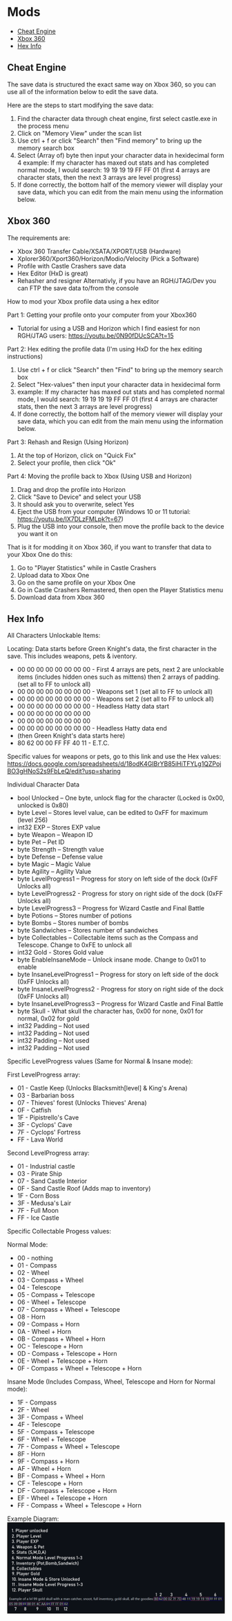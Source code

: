 # Mods

- [Cheat Engine](#cheatengine)
- [Xbox 360](#xbox360)
- [Hex Info](#hexinfo)

## <a name="cheatengine"></a>Cheat Engine

The save data is structured the exact same way on Xbox 360, so you can use all of the information below to edit the save data.

Here are the steps to start modifying the save data:

1. Find the character data through cheat engine, first select castle.exe in the process menu
2. Click on "Memory View" under the scan list
3. Use ctrl + f or click "Search" then "Find memory" to bring up the memory search box
4. Select (Array of) byte then input your character data in hexidecimal form
4 example: If my character has maxed out stats and has completed normal mode, I would search: 19 19 19 19 FF FF 01 (first 4 arrays are character stats, then the next 3 arrays are level progress)
5. If done correctly, the bottom half of the memory viewer will display your save data, which you can edit from the main menu using the information below.

## <a name="xbox360"></a>Xbox 360

The requirements are:

- Xbox 360 Transfer Cable/XSATA/XPORT/USB (Hardware)
- Xplorer360/Xport360/Horizon/Modio/Velocity (Pick a Software)
- Profile with Castle Crashers save data
- Hex Editor (HxD is great)
- Rehasher and resigner
  Alternativly, if you have an RGH/JTAG/Dev you can FTP the save data to/from the console

How to mod your Xbox profile data using a hex editor

Part 1: Getting your profile onto your computer from your Xbox360

- Tutorial for using a USB and Horizon which I find easiest for non RGH/JTAG users: https://youtu.be/0N90fDUcSCA?t=15

Part 2: Hex editing the profile data (I'm using HxD for the hex editing instructions)

1. Use ctrl + f or click "Search" then "Find" to bring up the memory search box
2. Select "Hex-values" then input your character data in hexidecimal form
2. example: If my character has maxed out stats and has completed normal mode, I would search: 19 19 19 19 FF FF 01 (first 4 arrays are character stats, then the next 3 arrays are level progress)
3. If done correctly, the bottom half of the memory viewer will display your save data, which you can edit from the main menu using the information below.

Part 3: Rehash and Resign (Using Horizon)

1. At the top of Horizon, click on "Quick Fix"
2. Select your profile, then click "Ok"

Part 4: Moving the profile back to Xbox (Using USB and Horizon)

1. Drag and drop the profile into Horizon
2. Click "Save to Device" and select your USB
3. It should ask you to overwrite, select Yes
4. Eject the USB from your computer (Windows 10 or 11 tutorial: https://youtu.be/IX7DLzFMLpk?t=67)
5. Plug the USB into your console, then move the profile back to the device you want it on

That is it for modding it on Xbox 360, if you want to transfer that data to your Xbox One do this:

1. Go to "Player Statistics" while in Castle Crashers
2. Upload data to Xbox One
3. Go on the same profile on your Xbox One
4. Go in Castle Crashers Remastered, then open the Player Statistics menu
5. Download data from Xbox 360

## <a name="hexinfo"></a>Hex Info

All Characters Unlockable Items:

Locating: Data starts before Green Knight's data, the first character in the save. This includes weapons, pets & iventory.

- 00 00 00 00 00 00 00 00 - First 4 arrays are pets, next 2 are unlockable items (includes hidden ones such as mittens) then 2 arrays of padding. (set all to FF to unlock all)
- 00 00 00 00 00 00 00 00 - Weapons set 1 (set all to FF to unlock all)
- 00 00 00 00 00 00 00 00 - Weapons set 2 (set all to FF to unlock all)
- 00 00 00 00 00 00 00 00 - Headless Hatty data start
- 00 00 00 00 00 00 00 00
- 00 00 00 00 00 00 00 00
- 00 00 00 00 00 00 00 00 - Headless Hatty data end
- (then Green Knight's data starts here)
- 80 62 00 00 FF FF 40 11 - E.T.C.

Specific values for weapons or pets, go to this link and use the Hex values: https://docs.google.com/spreadsheets/d/18odK4GIBrYB85iHiTFYLg1QZPojBO3gHNoS2s9FbLeQ/edit?usp=sharing

Individual Character Data

- bool Unlocked – One byte, unlock flag for the character (Locked is 0x00, unlocked is 0x80)
- byte Level – Stores level value, can be edited to 0xFF for maximum (level 256)
- int32 EXP – Stores EXP value
- byte Weapon – Weapon ID
- byte Pet – Pet ID
- byte Strength – Strength value
- byte Defense – Defense value
- byte Magic – Magic Value
- byte Agility – Agility Value
- byte LevelProgress1 – Progress for story on left side of the dock (0xFF Unlocks all)
- byte LevelProgress2 - Progress for story on right side of the dock (0xFF Unlocks all)
- byte LevelProgress3 – Progress for Wizard Castle and Final Battle
- byte Potions – Stores number of potions
- byte Bombs – Stores number of bombs
- byte Sandwiches – Stores number of sandwiches
- byte Collectables – Collectable items such as the Compass and Telescope. Change to 0xFE to unlock all
- int32 Gold - Stores Gold value
- byte EnableInsaneMode – Unlock insane mode. Change to 0x01 to enable
- byte InsaneLevelProgress1 – Progress for story on left side of the dock (0xFF Unlocks all)
- byte InsaneLevelProgress2 - Progress for story on right side of the dock (0xFF Unlocks all)
- byte InsaneLevelProgress3 – Progress for Wizard Castle and Final Battle
- byte Skull - What skull the character has, 0x00 for none, 0x01 for normal, 0x02 for gold
- int32 Padding – Not used
- int32 Padding – Not used
- int32 Padding – Not used
- int32 Padding – Not used

Specific LevelProgress values (Same for Normal & Insane mode):

First LevelProgress array:

- 01 - Castle Keep (Unlocks Blacksmith[level] & King's Arena)
- 03 - Barbarian boss
- 07 - Thieves' forest (Unlocks Thieves' Arena)
- 0F - Catfish
- 1F - Pipistrello's Cave
- 3F - Cyclops' Cave
- 7F - Cyclops' Fortress
- FF - Lava World

Second LevelProgress array:

- 01 - Industrial castle
- 03 - Pirate Ship
- 07 - Sand Castle Interior
- 0F - Sand Castle Roof (Adds map to inventory)
- 1F - Corn Boss
- 3F - Medusa's Lair
- 7F - Full Moon
- FF - Ice Castle

Specific Collectable Progess values:

Normal Mode:

- 00 - nothing
- 01 - Compass
- 02 - Wheel
- 03 - Compass + Wheel
- 04 - Telescope
- 05 - Compass + Telescope
- 06 - Wheel + Telescope
- 07 - Compass + Wheel + Telescope
- 08 - Horn
- 09 - Compass + Horn
- 0A - Wheel + Horn
- 0B - Compass + Wheel + Horn
- 0C - Telescope + Horn
- 0D - Compass + Telescope + Horn
- 0E - Wheel + Telescope + Horn
- 0F - Compass + Wheel + Telescope + Horn

Insane Mode (Includes Compass, Wheel, Telescope and Horn for Normal mode):

- 1F - Compass
- 2F - Wheel
- 3F - Compass + Wheel
- 4F - Telescope
- 5F - Compass + Telescope
- 6F - Wheel + Telescope
- 7F - Compass + Wheel + Telescope
- 8F - Horn
- 9F - Compass + Horn
- AF - Wheel + Horn
- BF - Compass + Wheel + Horn
- CF - Telescope + Horn
- DF - Compass + Telescope + Horn
- EF - Wheel + Telescope + Horn
- FF - Compass + Wheel + Telescope + Horn

Example Diagram:
![image](/Images/PlayerDataDiagram.png)
